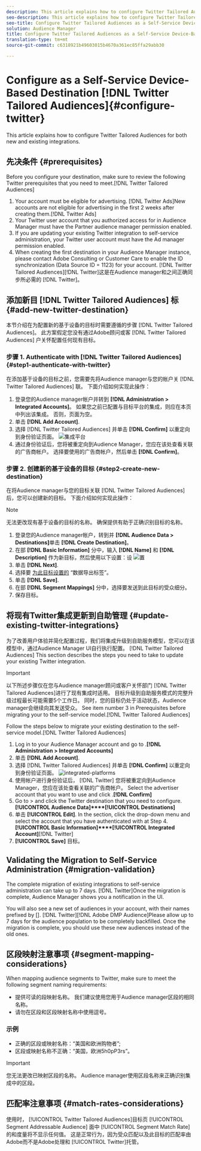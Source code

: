 ```yaml
---
description: This article explains how to configure Twitter Tailored Audiences for both new and existing integrations.
seo-description: This article explains how to configure Twitter Tailored Audiences for both new and existing integrations.
seo-title: Configure Twitter Tailored Audiences as a Self-Service Device-Based Destination
solution: Audience Manager
title: Configure Twitter Tailored Audiences as a Self-Service Device-Based Destination
translation-type: tm+mt
source-git-commit: c6318921b49603015b4670a361ec85ffa29abb30

---
```



# Configure  as a Self-Service Device-Based Destination [!DNL Twitter Tailored Audiences]{#configure-twitter}

This article explains how to configure Twitter Tailored Audiences for both new and existing integrations.[](https://business.twitter.com/en/targeting/tailored-audiences.html)

## 先决条件 {#prerequisites}

Before you configure your  destination, make sure to review the following Twitter prerequisites that you need to meet.[!DNL Twitter Tailored Audiences]

1. Your  account must be eligible for advertising. [!DNL Twitter Ads]New  accounts are not eligible for advertising in the first 2 weeks after creating them.[!DNL Twitter Ads]
1. Your Twitter user account that you authorized access for in Audience Manager must have the Partner audience manager permission enabled.[](https://business.twitter.com/en/help/troubleshooting/multi-user-login-faq.html#accesslevels)
1. If you are updating your existing Twitter integration to self-service administration, your Twitter user account must have the Ad manager permission enabled.[](#update-existing-twitter-integrations)[](https://business.twitter.com/en/help/troubleshooting/multi-user-login-faq.html#accesslevels)
1. When creating the first  destination in your Audience Manager instance, please contact Adobe Consulting or Customer Care to enable the  ID synchronization (Data Source ID = 1123) for your account. [!DNL Twitter Tailored Audiences][!DNL Twitter]这是在Audience manager和之间正确同步所必需的 [!DNL Twitter]。

## 添加新目 [!DNL Twitter Tailored Audiences] 标 {#add-new-twitter-destination}

本节介绍在为配置新的基于设备的目标时需要遵循的步骤 [!DNL Twitter Tailored Audiences]。 此方案假定您没有通过Adobe顾问或客 [!DNL Twitter Tailored Audiences] 户关怀配置任何现有目标。

### 步骤 1. Authenticate with  [!DNL Twitter Tailored Audiences]{#step1-authenticate-with-twitter}

在添加基于设备的目标之前，您需要先将Audience manager与您的帐户关 [!DNL Twitter Tailored Audiences] 联。 下面介绍如何实现此操作：

1. 登录您的Audience manager帐户并转到 **[!DNL Administration > Integrated Accounts]**。 如果您之前已配置与目标平台的集成，则应在本页中列出该集成。 否则，页面为空。
2. 单击 **[!DNL Add Account]**.
3. 选择 [!DNL Twitter Tailored Audiences] 并单击 **[!DNL Confirm]** 以重定向到身份验证页面。                     ![集成平台](assets/dbd-integrated-platforms.png)
4. 通过身份验证后，您将被重定向到Audience Manager，您应在该处查看关联的广告商帐户。 选择要使用的广告商帐户，然后单击 **[!DNL Confirm]**。

### 步骤 2. 创建新的基于设备的目标 {#step2-create-new-destination}

在将Audience manager与您的目标关联 [!DNL Twitter Tailored Audiences]后，您可以创建新的目标。 下面介绍如何实现此操作：

>[!NOTE]
>
>无法更改现有基于设备的目标的名称。 确保提供有助于正确识别目标的名称。

1. 登录您的Audience manager帐户，转到并 **[!DNL Audience Data > Destinations]**&#x200B;单击 **[!DNL Create Destination]**。
2. 在部 **[!DNL Basic Information]** 分中，输入 **[!DNL Name]** 和 **[!DNL Description]** 作为新目标，然后使用以下设置：设 ![置](assets/dbd-new-basic.png)
3. 单击 **[!DNL Next]**.
4. 选择要 [为此目标设置的](/help/using/features/data-export-controls.md#controls-labels) “数据导出标签”。
5. 单击 **[!DNL Save]**.
6. 在部 **[!DNL Segment Mappings]** 分中，选择要发送到此目标的受众细分。
7. 保存目标。

## 将现有Twitter集成更新到自助管理 {#update-existing-twitter-integrations}

为了改善用户体验并简化配置过程，我们将集成升级到自助服务模型，您可以在该模型中，通过Audience Manager UI自行执行配置。 [!DNL Twitter Tailored Audiences] This section describes the steps you need to take to update your existing Twitter integration.

>[!IMPORTANT]
>
>以下所述步骤仅在您与Audience manager顾问或客户关怀部门 [!DNL Twitter Tailored Audiences]进行了现有集成时适用。 目标升级到自助服务模式的完整升级过程最长可能需要5个工作日。 同时，您的目标仍处于活动状态，Audience manager会继续向其发送受众。
> See item number 3 in Prerequisites before migrating your  to the self-service model.[](#prerequisites)[!DNL Twitter Tailored Audiences]

Follow the steps below to migrate your existing  destination to the self-service model.[!DNL Twitter Tailored Audiences]

1. Log in to your Audience Manager account and go to .**[!DNL Administration > Integrated Accounts]**
1. 单击 **[!DNL Add Account]**.
1. 选择 [!DNL Twitter Tailored Audiences] 并单击 **[!DNL Confirm]** 以重定向到身份验证页面。 ![integrated-platforms](assets/dbd-integrated-platforms.png)
1. 使用帐户进行身份验证后， [!DNL Twitter] 您将被重定向到Audience Manager，您应在该处查看关联的广告商帐户。 Select the advertiser account that you want to use and click .**[!DNL Confirm]**
1. Go to  &gt;  and click the Twitter destination that you need to configure.**[!UICONTROL Audience Data]****[!UICONTROL Destinations]**
1. 单击 **[!UICONTROL Edit]**. In the  section, click the  drop-down menu and select the  account that you have authenticated with at Step 4.**[!UICONTROL Basic Information]****[!UICONTROL Integrated Account]**[!DNL Twitter]
1. **[!UICONTROL Save]** 目标。

## Validating the Migration to Self-Service Administration {#migration-validation}

The complete migration of existing  integrations to self-service administration can take up to 7 days. [!DNL Twitter]Once the migration is complete, Audience Manager shows you a notification in the UI.

You will also see a new set of audiences in your  account, with their names prefixed by []. [!DNL Twitter][!DNL Adobe DMP Audience]Please allow up to 7 days for the audience population to be completely backfilled. Once the migration is complete, you should use these new audiences instead of the old ones.

## 区段映射注意事项 {#segment-mapping-considerations}

When mapping audience segments to Twitter, make sure to meet the following segment naming requirements:

* 提供可读的段映射名称。 我们建议使用您用于Audience manager区段的相同名称。
* 请勿在区段和区段映射名称中使用逗号。

### 示例

* 正确的区段或映射名称：“美国和欧洲购物者”;
* 区段或映射名称不正确：“美国，欧洲5h0pP3rs”。

>[!IMPORTANT]
>
>您无法更改已映射区段的名称。 Audience manager使用区段名称来正确识别集成中的区段。

## 匹配率注意事项 {#match-rates-considerations}

使用时， [!UICONTROL Twitter Tailored Audiences]目标页 [!UICONTROL Segment Addressable Audience] 面中 [!UICONTROL Segment Match Rate] 的和度量将不显示任何值。 这是正常行为，因为受众匹配以及此目标的匹配率由Adobe而不是Adobe处理和 [!UICONTROL Twitter]托管。
